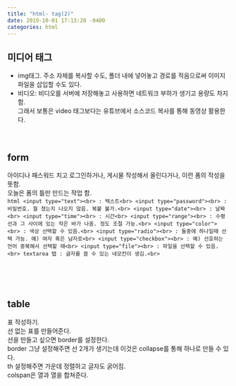 ```yaml
---
title: "html- tag(2)"
date: 2019-10-01 17:13:20 -0400
categories: html
---
```

 
## 미디어 태그 <br>
- img태그. 주소 자체를 복사할 수도, 폴더 내에 넣어놓고 경로를 적음으로써 이미지파일을 삽입할 수도 있다.<br>
- 비디오: 비디오를 서버에 저장해놓고 사용하면 네트워크 부하가 생기고 용량도 차지함.<br>
그래서 보통은 video 태그보다는 유튜브에서 소스코드 복사를 통해 동영상 활용한다.<br><br><br>
 
## form<br>
아이디나 패스워드 치고 로그인하거나, 게시물 작성해서 올린다거나, 이런 폼의 작성을 뜻함.<br>
오늘은 폼의 틀만 만드는 작업 함.<br>
  ​```html
  <input type="text"><br> : 텍스트<br>
  <input type="password"><br> : 비밀번호. 뭘 쳤는지 나오지 않음. 복붙 불가.<br>
  <input type="date"><br> : 날짜<br>
  <input type="time"><br> : 시간<br>
  <input type="range"><br> : 수평선과 그 사이에 있는 작은 바가 나옴. 정도 조절 가능.<br>
  <input type="color"><br> : 색상 선택할 수 있음.<br>
  <input type="radio"><br> : 둘중에 하나일때 선택 가능. 예) 여자 혹은 남자로<br>
  <input type="checkbox"><br> : 예) 선호하는 언어 중복해서 선택할 때<br>
  <input type="file"><br> : 파일을 선택할 수 있음.<br>
  textarea 탭 : 글자를 쓸 수 있는 네모칸이 생김.<br>
​```


<br><br><br>
## table<br>
표 작성하기. <br>선 없는 표를 만들어준다.<br>
선을 만들고 싶으면 border를 설정한다.<br> 
border 그냥 설정해주면 선 2개가 생기는데 이것은 collapse를 통해 하나로 만들 수 있다.<br>
th 설정해주면 가운데 정렬하고 글자도 굵어짐.<br>
colspan은 열과 열을 합쳐준다.<br>
